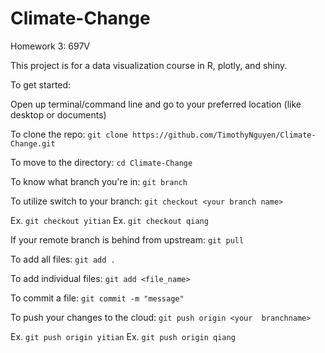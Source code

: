# Climate-Change
Homework 3: 697V

This project is for a data visualization course in R, plotly, and shiny.

To get started:

Open up terminal/command line and go to your preferred location (like desktop or documents)

To clone the repo:
`git clone https://github.com/TimothyNguyen/Climate-Change.git`

To move to the directory:
`cd Climate-Change`

To know what branch you're in:
`git branch`


To utilize switch to your branch:
`git checkout <your branch name>`

Ex. `git checkout yitian`
Ex. `git checkout qiang`

If your remote branch is behind from upstream:
`git pull`

To add all files:
`git add .`

To add individual files:
`git add <file_name>`

To commit a file:
`git commit -m "message"`

To push your changes to the cloud:
`git push origin <your  branchname>`

Ex. `git push origin yitian`
Ex. `git push origin qiang`

